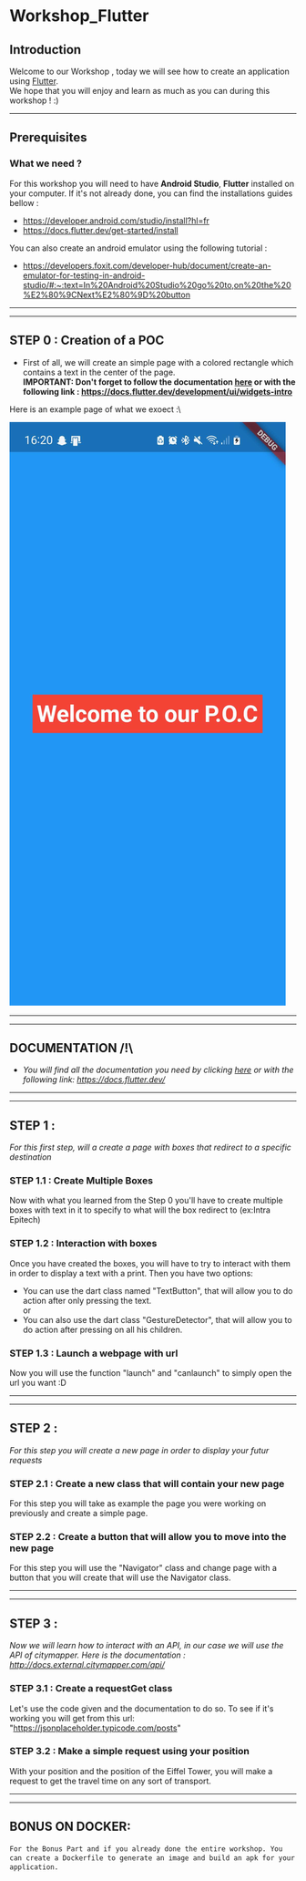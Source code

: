 # Workshop_Flutter

## Introduction

Welcome to our Workshop , today we will see how to create an application using [Flutter](https://flutter.dev/).\
We hope that you will enjoy and learn as much as you can during this workshop ! :)

---
## Prerequisites

### **What we need ?**
 For this workshop you will need to have **Android Studio**, **Flutter** installed on your computer. If it's not already done, you can find the installations guides bellow :
- https://developer.android.com/studio/install?hl=fr
- https://docs.flutter.dev/get-started/install

You can also create an android emulator using the following tutorial :
- https://developers.foxit.com/developer-hub/document/create-an-emulator-for-testing-in-android-studio/#:~:text=In%20Android%20Studio%20go%20to,on%20the%20%E2%80%9CNext%E2%80%9D%20button

---
---
## __STEP 0__ : Creation of a POC
- First of all, we will create an simple page with a colored rectangle which contains a text in the center of the page.\
**IMPORTANT: Don't forget to follow the documentation [here](https://docs.flutter.dev/development/ui/widgets-intro) or with the following link : https://docs.flutter.dev/development/ui/widgets-intro**

Here is an example page of what we exoect :\

![](/.assets/poc.png "POC")

---
---
## **DOCUMENTATION /!\\**
- _You will find all the documentation you need by clicking [here](https://docs.flutter.dev/) or with the following link: https://docs.flutter.dev/_

---
---
## __STEP 1__ :
*For this first step, will a create a page with boxes that redirect to a specific destination*

### **STEP 1.1 : Create Multiple Boxes**
Now with what you learned from the Step 0 you'll have to create multiple boxes with text in it to specify to what will the box redirect to (ex:Intra Epitech)

### **STEP 1.2 : Interaction with boxes**
Once you have created the boxes, you will have to try to interact with them in order to display a text with a print. Then you have two options:
 - You can use the dart class named "TextButton", that will allow you to do action after only pressing the text.\
 or
 - You can also use the dart class "GestureDetector", that will allow you to do action after pressing on all his children.

### **STEP 1.3 : Launch a webpage with url**
Now you will use the function "launch" and "canlaunch" to simply open the url you want :D

---
---
## __STEP 2__ :
*For this step you will create a new page in order to display your futur requests*

### **STEP 2.1 : Create a new class that will contain your new page**
For this step you will take as example the page you were working on previously and create a simple page.

### **STEP 2.2 : Create a button that will allow you to move into the new page**
For this step you will use the "Navigator" class and change page with a button that you will create that will use the Navigator class.

---
---
## __STEP 3__ :
 *Now we will learn how to interact with an API, in our case we will use the API of citymapper. Here is the documentation : http://docs.external.citymapper.com/api/*

### **STEP 3.1 : Create a requestGet class**
Let's use the code given and the documentation to do so. To see if it's working you will get from this url: "https://jsonplaceholder.typicode.com/posts"

### **STEP 3.2 : Make a simple request using your position**
With your position and the position of the Eiffel Tower, you will make a request to get the travel time on any sort of transport.

---
---
## __BONUS ON DOCKER__:

    For the Bonus Part and if you already done the entire workshop. You can create a Dockerfile to generate an image and build an apk for your application.
